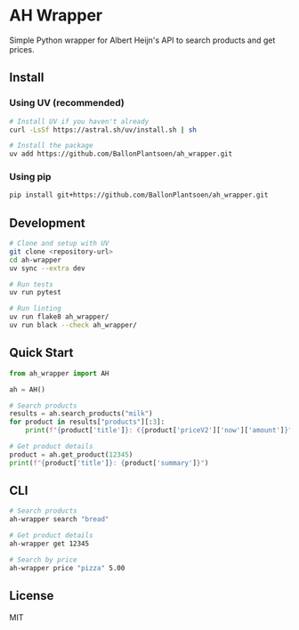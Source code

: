 # AH Wrapper

Simple Python wrapper for Albert Heijn's API to search products and get prices.

## Install

### Using UV (recommended)
```bash
# Install UV if you haven't already
curl -LsSf https://astral.sh/uv/install.sh | sh

# Install the package
uv add https://github.com/BallonPlantsoen/ah_wrapper.git
```

### Using pip
```bash
pip install git+https://github.com/BallonPlantsoen/ah_wrapper.git
```

## Development

```bash
# Clone and setup with UV
git clone <repository-url>
cd ah-wrapper
uv sync --extra dev

# Run tests
uv run pytest

# Run linting
uv run flake8 ah_wrapper/
uv run black --check ah_wrapper/
```

## Quick Start

```python
from ah_wrapper import AH

ah = AH()

# Search products
results = ah.search_products("milk")
for product in results["products"][:3]:
    print(f"{product['title']}: €{product['priceV2']['now']['amount']}")

# Get product details
product = ah.get_product(12345)
print(f"{product['title']}: {product['summary']}")
```

## CLI

```bash
# Search products
ah-wrapper search "bread"

# Get product details
ah-wrapper get 12345

# Search by price
ah-wrapper price "pizza" 5.00
```

## License

MIT 